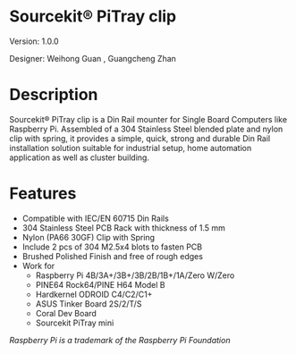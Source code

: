 Sourcekit&reg; PiTray clip
===

Version: 1.0.0

Designer: Weihong Guan [<span class="mdi mdi-github" style="color: #000;"></span>](https://github.com/aguegu/) [<span class="mdi mdi-twitter" style="color: #1da1f2;"></span>](https://twitter.com/BG5USN), Guangcheng Zhan

# Description

Sourcekit&reg; PiTray clip is a Din Rail mounter for Single Board Computers like Raspberry Pi. Assembled of a 304 Stainless Steel blended plate and nylon clip with spring, it provides a simple, quick, strong and durable Din Rail installation solution suitable for industrial setup, home automation application as well as cluster building.

# Features

* Compatible with IEC/EN 60715 Din Rails
* 304 Stainless Steel PCB Rack with thickness of 1.5 mm
* Nylon (PA66 30GF) Clip with Spring
* Include 2 pcs of 304 M2.5x4 blots to fasten PCB
* Brushed Polished Finish and free of rough edges
* Work for
  * Raspberry Pi 4B/3A+/3B+/3B/2B/1B+/1A/Zero W/Zero
  * PINE64 Rock64/PINE H64 Model B  
  * Hardkernel ODROID C4/C2/C1+
  * ASUS Tinker Board 2S/2/T/S  
  * Coral Dev Board
  * Sourcekit PiTray mini

*Raspberry Pi is a trademark of the Raspberry Pi Foundation*
